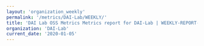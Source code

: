 ```yaml
---
layout: 'organization_weekly'
permalink: '/metrics/DAI-Lab/WEEKLY/'
title: 'DAI Lab OSS Metrics Metrics report for DAI-Lab | WEEKLY-REPORT-2020-01-05'
organization: 'DAI-Lab'
current_date: '2020-01-05'
---
```

